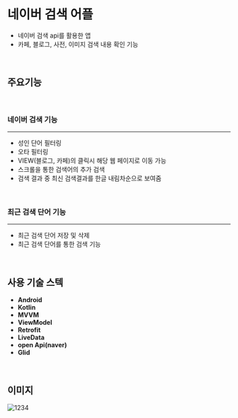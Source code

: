 네이버 검색 어플
===========
- 네이버 검색 api를 활용한 앱
- 카페, 블로그, 사전, 이미지 검색 내용 확인 기능
</br>

## 주요기능
</br>

### 네이버 검색 기능
---
- 성인 단어 필터링
- 오타 필터링
- VIEW(블로그, 카페)의 클릭시 해당 웹 페이지로 이동 가능
- 스크롤을 통한 검색어의 추가 검색
- 검색 결과 중 최신 검색결과를 한글 내림차순으로 보여줌
</br>


### 최근 검색 단어 기능
---
- 최근 검색 단어 저장 및 삭제
- 최근 검색 단어를 통한 검색 기능
</br>


## 사용 기술 스텍
- **Android**
- **Kotlin**
- **MVVM**
- **ViewModel**
- **Retrofit**
- **LiveData**
- **open Api(naver)**
- **Glid**

</br>

## 이미지
![1234](https://github.com/yoonchanchoi/SearchStudy/assets/74814647/840b6916-e3f9-479e-afe5-2c94b04f4d74)
